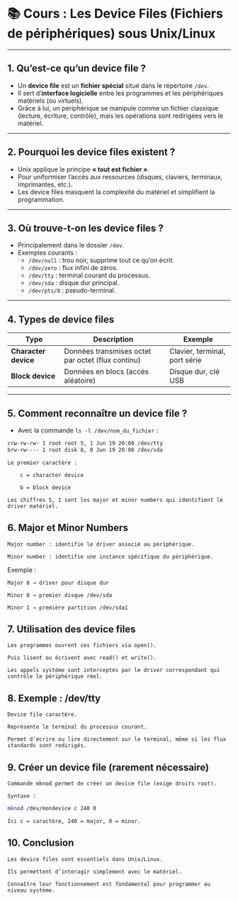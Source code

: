 # 📚 Cours : Les Device Files (Fichiers de périphériques) sous Unix/Linux

---

## 1. Qu’est-ce qu’un device file ?

- Un **device file** est un **fichier spécial** situé dans le répertoire `/dev`.
- Il sert d’**interface logicielle** entre les programmes et les périphériques matériels (ou virtuels).
- Grâce à lui, un périphérique se manipule comme un fichier classique (lecture, écriture, contrôle), mais les opérations sont redirigées vers le matériel.

---

## 2. Pourquoi les device files existent ?

- Unix applique le principe **« tout est fichier »**.
- Pour uniformiser l’accès aux ressources (disques, claviers, terminaux, imprimantes, etc.).
- Les device files masquent la complexité du matériel et simplifient la programmation.

---

## 3. Où trouve-t-on les device files ?

- Principalement dans le dossier `/dev`.
- Exemples courants :
  - `/dev/null` : trou noir, supprime tout ce qu’on écrit.
  - `/dev/zero` : flux infini de zéros.
  - `/dev/tty` : terminal courant du processus.
  - `/dev/sda` : disque dur principal.
  - `/dev/pts/0` : pseudo-terminal.

---

## 4. Types de device files

| Type                    | Description                                        | Exemple                     |
|-------------------------|--------------------------------------------------|-----------------------------|
| **Character device**     | Données transmises octet par octet (flux continu) | Clavier, terminal, port série |
| **Block device**         | Données en blocs (accès aléatoire)                | Disque dur, clé USB           |

---

## 5. Comment reconnaître un device file ?

- Avec la commande `ls -l /dev/nom_du_fichier` :

```bash
crw-rw-rw- 1 root root 5, 1 Jun 19 20:00 /dev/tty
brw-rw---- 1 root disk 8, 0 Jun 19 20:00 /dev/sda
```

    Le premier caractère :

        c = character device

        b = block device

    Les chiffres 5, 1 sont les major et minor numbers qui identifient le driver matériel.

## 6. Major et Minor Numbers

    Major number : identifie le driver associé au périphérique.

    Minor number : identifie une instance spécifique du périphérique.

Exemple :

    Major 8 → driver pour disque dur

    Minor 0 → premier disque /dev/sda

    Minor 1 → première partition /dev/sda1

## 7. Utilisation des device files

    Les programmes ouvrent ces fichiers via open().

    Puis lisent ou écrivent avec read() et write().

    Les appels système sont interceptés par le driver correspondant qui contrôle le périphérique réel.

## 8. Exemple : /dev/tty

    Device file caractère.

    Représente le terminal du processus courant.

    Permet d’écrire ou lire directement sur le terminal, même si les flux standards sont redirigés.

## 9. Créer un device file (rarement nécessaire)

    Commande mknod permet de créer un device file (exige droits root).

    Syntaxe :
```bash
mknod /dev/mondevice c 240 0
```
    Ici c = caractère, 240 = major, 0 = minor.

## 10. Conclusion

    Les device files sont essentiels dans Unix/Linux.

    Ils permettent d’interagir simplement avec le matériel.

    Connaître leur fonctionnement est fondamental pour programmer au niveau système.

